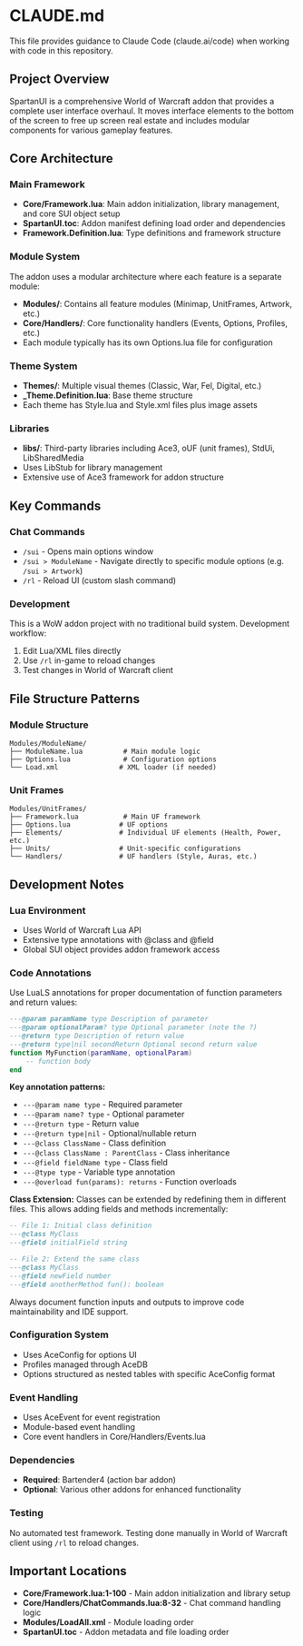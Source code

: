 # CLAUDE.md

This file provides guidance to Claude Code (claude.ai/code) when working with code in this repository.

## Project Overview

SpartanUI is a comprehensive World of Warcraft addon that provides a complete user interface overhaul. It moves interface elements to the bottom of the screen to free up screen real estate and includes modular components for various gameplay features.

## Core Architecture

### Main Framework

- **Core/Framework.lua**: Main addon initialization, library management, and core SUI object setup
- **SpartanUI.toc**: Addon manifest defining load order and dependencies
- **Framework.Definition.lua**: Type definitions and framework structure

### Module System

The addon uses a modular architecture where each feature is a separate module:

- **Modules/**: Contains all feature modules (Minimap, UnitFrames, Artwork, etc.)
- **Core/Handlers/**: Core functionality handlers (Events, Options, Profiles, etc.)
- Each module typically has its own Options.lua file for configuration

### Theme System

- **Themes/**: Multiple visual themes (Classic, War, Fel, Digital, etc.)
- **\_Theme.Definition.lua**: Base theme structure
- Each theme has Style.lua and Style.xml files plus image assets

### Libraries

- **libs/**: Third-party libraries including Ace3, oUF (unit frames), StdUi, LibSharedMedia
- Uses LibStub for library management
- Extensive use of Ace3 framework for addon structure

## Key Commands

### Chat Commands

- `/sui` - Opens main options window
- `/sui > ModuleName` - Navigate directly to specific module options (e.g. `/sui > Artwork`)
- `/rl` - Reload UI (custom slash command)

### Development

This is a WoW addon project with no traditional build system. Development workflow:

1. Edit Lua/XML files directly
2. Use `/rl` in-game to reload changes
3. Test changes in World of Warcraft client

## File Structure Patterns

### Module Structure

```
Modules/ModuleName/
├── ModuleName.lua          # Main module logic
├── Options.lua             # Configuration options
└── Load.xml               # XML loader (if needed)
```

### Unit Frames

```
Modules/UnitFrames/
├── Framework.lua           # Main UF framework
├── Options.lua            # UF options
├── Elements/              # Individual UF elements (Health, Power, etc.)
├── Units/                 # Unit-specific configurations
└── Handlers/              # UF handlers (Style, Auras, etc.)
```

## Development Notes

### Lua Environment

- Uses World of Warcraft Lua API
- Extensive type annotations with @class and @field
- Global SUI object provides addon framework access

### Code Annotations

Use LuaLS annotations for proper documentation of function parameters and return values:

```lua
---@param paramName type Description of parameter
---@param optionalParam? type Optional parameter (note the ?)
---@return type Description of return value
---@return type|nil secondReturn Optional second return value
function MyFunction(paramName, optionalParam)
    -- function body
end
```

**Key annotation patterns:**
- `---@param name type` - Required parameter
- `---@param name? type` - Optional parameter  
- `---@return type` - Return value
- `---@return type|nil` - Optional/nullable return
- `---@class ClassName` - Class definition
- `---@class ClassName : ParentClass` - Class inheritance
- `---@field fieldName type` - Class field
- `---@type type` - Variable type annotation
- `---@overload fun(params): returns` - Function overloads

**Class Extension:**
Classes can be extended by redefining them in different files. This allows adding fields and methods incrementally:

```lua
-- File 1: Initial class definition
---@class MyClass
---@field initialField string

-- File 2: Extend the same class
---@class MyClass
---@field newField number
---@field anotherMethod fun(): boolean
```

Always document function inputs and outputs to improve code maintainability and IDE support.

### Configuration System

- Uses AceConfig for options UI
- Profiles managed through AceDB
- Options structured as nested tables with specific AceConfig format

### Event Handling

- Uses AceEvent for event registration
- Module-based event handling
- Core event handlers in Core/Handlers/Events.lua

### Dependencies

- **Required**: Bartender4 (action bar addon)
- **Optional**: Various other addons for enhanced functionality

### Testing

No automated test framework. Testing done manually in World of Warcraft client using `/rl` to reload changes.

## Important Locations

- **Core/Framework.lua:1-100** - Main addon initialization and library setup
- **Core/Handlers/ChatCommands.lua:8-32** - Chat command handling logic
- **Modules/LoadAll.xml** - Module loading order
- **SpartanUI.toc** - Addon metadata and file loading order
